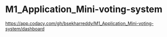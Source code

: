 # M1_Application_Mini-voting-system
https://app.codacy.com/gh/bsekharreddy/M1_Application_Mini-voting-system/dashboard
